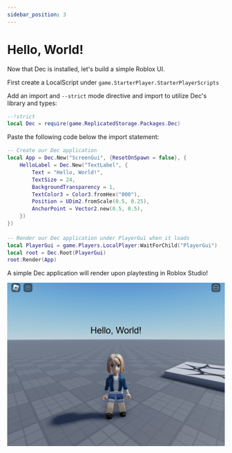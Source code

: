 ```yaml
---
sidebar_position: 3
---
```


# Hello, World!

Now that Dec is installed, let's build a simple Roblox UI.

First create a LocalScript under `game.StarterPlayer.StarterPlayerScripts`

Add an import and `--strict` mode directive and import to utilize Dec's library and types: 

```lua
--!strict
local Dec = require(game.ReplicatedStorage.Packages.Dec)
```

Paste the following code below the import statement:

```lua
-- Create our Dec application
local App = Dec.New("ScreenGui", {ResetOnSpawn = false}, {
    HelloLabel = Dec.New("TextLabel", {
        Text = "Hello, World!",
        TextSize = 24,
        BackgroundTransparency = 1, 
        TextColor3 = Color3.fromHex("000"),
        Position = UDim2.fromScale(0.5, 0.25),
        AnchorPoint = Vector2.new(0.5, 0.5),
    })
})

-- Render our Dec application under PlayerGui when it loads
local PlayerGui = game.Players.LocalPlayer:WaitForChild("PlayerGui")
local root = Dec.Root(PlayerGui)
root:Render(App)
```

A simple Dec application will render upon playtesting in Roblox Studio!

![Result](image.png)